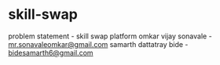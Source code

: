 # skill-swap
problem statement - skill swap platform
omkar vijay sonavale - mr.sonavaleomkar@gmail.com
samarth dattatray bide - bidesamarth6@gmail.com
